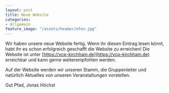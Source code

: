 ```yaml
---
layout: post
title: Neue Website
categories:
- Allgemein
feature_image: "/assets/header/ofen.jpg"
---
```


Wir haben unsere neue Website fertig. Wenn ihr diesen Eintrag lesen könnt, habt ihr es schon erfolgreich geschafft die Website zu erreichen! Die Website ist unter [https://vcp-kirchhain.de](https://vcp-kirchhain.de) erreichbar und kann gerne weiterempfohlen werden.

Auf der Website werden wir unseren Stamm, die Gruppenleiter und natürlich Aktuelles von unseren Veranstaltungen vorstellen.

Gut Pfad,
	Jonas Höchst